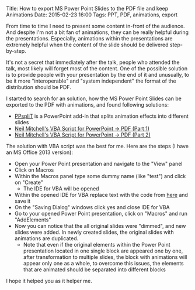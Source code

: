 Title: How to export MS Power Point Slides to the PDF file and keep Animations
Date: 2015-02-23 16:00
Tags: PPT, PDF, animations, export

From time to time I need to present some content in-front of the audience. And despite I'm not a bit fan of animations, they can be really helpful during the presentations. Especially, animations within the presentations are extremely helpful when the content of the slide should be delivered step-by-step.

It's not a secret that immediately after the talk, people who attended the talk, most likely will forget most of the content. One of the possible solution is to provide people with your presentation by the end of it and unusually, to be it more "interoperable" and "system independent" the format of the distribution should be PDF.

I started to search for an solution, how the MS Power Point Slides can be exported to the PDF with animations, and found following solutions:

* [PPspliT](http://www.dia.uniroma3.it/~rimondin/downloads.php) is a PowerPoint add-in that splits animation effects into different slides
* [Neil Mitchell's VBA Script for PowerPoint -> PDF (Part 1)](http://neilmitchell.blogspot.de/2007/11/creating-pdf-from-powerpoint-with.html)
* [Neil Mitchell's VBA Script for PowerPoint -> PDF (Part 2)](http://neilmitchell.blogspot.de/2007/11/powerpoint-pdf-part-2.html)

The solution with VBA script was the best for me. Here are the steps (I have an MS Office 2013 version):

* Open your Power Point presentation and navigate to the "View" panel
* Click on Macros
* Within the Macros panel type some dummy name (like "test") and click on "Create"
    - The IDE for VBA will be opened
* Within the opened IDE for VBA replace text with the code from [here](http://neilmitchell.blogspot.de/2007/11/creating-pdf-from-powerpoint-with.html) and save it
* On the "Saving Dialog" windows click yes and close IDE for VBA
* Go to your opened Power Point presentation, click on "Macros" and run "AddElements"
* Now you can notice that the all original slides were "dimmed", and new slides were added. In newly created slides, the original slides with animations are duplicated.
    - Note that even if the original elements within the Power Point presentation located in one single block are appeared one by one, after transformation to multiple slides, the block with animations will appear only one as a whole, to overcome this issues, the elements that are animated should be separated into different blocks

I hope it helped you as it helper me.

